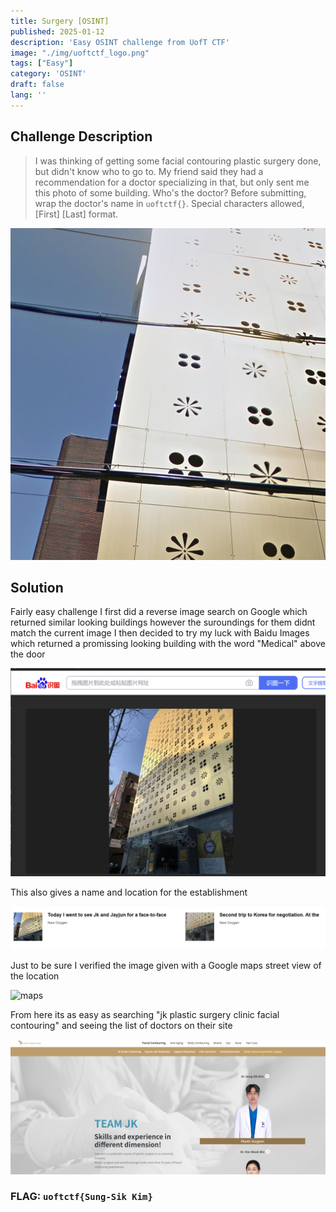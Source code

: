 ```yaml
---
title: Surgery [OSINT]
published: 2025-01-12
description: 'Easy OSINT challenge from UofT CTF'
image: "./img/uoftctf_logo.png"
tags: ["Easy"]
category: 'OSINT'
draft: false 
lang: ''
---
```


## Challenge Description

> I was thinking of getting some facial contouring plastic surgery done, but didn't know who to go to. My friend said they had a recommendation for a doctor specializing in that, but only sent me this photo of some building. Who's the doctor?
Before submitting, wrap the doctor's name in `uoftctf{}`. Special characters allowed, [First] [Last] format.

![surgery](./img/surgery.png "surgery")

## Solution

Fairly easy challenge
I first did a reverse image search on Google which returned similar looking buildings however the suroundings for them didnt match the current image
I then decided to try my luck with Baidu Images which returned a promissing looking building with the word "Medical" above the door

![baidu](./img/baidu.PNG "baidu")

This also gives a name and location for the establishment

![moreinfo](./img/moreinfo.png "moreinfo")

Just to be sure I verified the image given with a Google maps street view of the location

![maps](./img/maps.PNG "maps")

From here its as easy as searching "jk plastic surgery clinic facial contouring" and seeing the list of doctors on their site

![kim](./img/kim.PNG "kim")

### FLAG: ``uoftctf{Sung-Sik Kim}``

